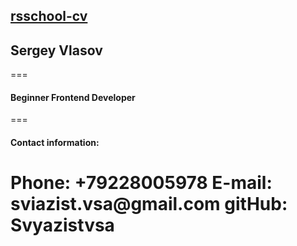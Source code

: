 [rsschool-cv](https://Svyazistvsa.github.io/rsschool-cv/cv)
---

## Sergey Vlasov
===

#### Beginner Frontend Developer
===

#### Contact information:
__Phone: +79228005978__
__E-mail: sviazist.vsa@gmail.com__
__gitHub: Svyazistvsa__
===


